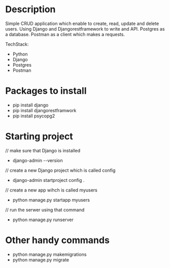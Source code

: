 # Description

Simple CRUD application which enable to create, read, update and delete users. Using Django and Djangorestframework to write and API. Postgres as a database. Postman as a client which makes a requests.

TechStack:

- Python
- Django
- Postgres
- Postman

# Packages to install

- pip install django
- pip install djangorestframwork
- pip install psycopg2

# Starting project

// make sure that Django is installed

- django-admin --version

// create a new Django project which is called config

- django-admin startproject config .

// create a new app wihch is called myusers

- python manage.py startapp myusers

// run the serwer using that command

- python manage.py runserver

# Other handy commands

- python manage.py makemigrations
- python manage.py migrate
